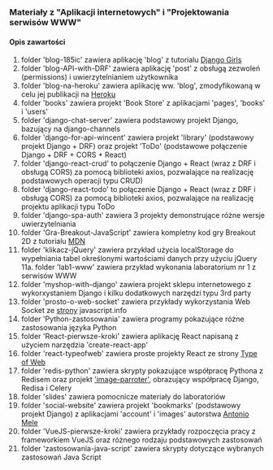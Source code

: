 ### Materiały z "Aplikacji internetowych" i "Projektowania serwisów WWW"

#### Opis zawartości

  1. folder 'blog-185ic' zawiera aplikację 'blog' z tutorialu [Django Girls](https://tutorial.djangogirls.org/pl/)  
  2. folder 'blog-API-with-DRF' zawiera aplikację 'post' z obsługą zezwoleń (permissions) i uwierzytelnianiem użytkownika  
  3. folder 'blog-na-heroku' zawiera aplikację ww. 'blog', zmodyfikowaną w celu jej publikacji na [Heroku](https://blog-zacniewski.herokuapp.com/blog/)  
  4. folder 'books' zawiera projekt 'Book Store' z aplikacjami 'pages', 'books' i 'users'  
  5. folder 'django-chat-server' zawiera podstawowy projekt Django, bazujący na django-channels   
  6. folder 'django-for-api-wincent' zawiera projekt 'library' (podstawowy projekt Django + DRF) oraz projekt 'ToDo' (podstawowe połączenie Django + DRF + CORS + React)  
  7. folder 'django-react-crud' to połączenie Django + React (wraz z DRF i obsługą CORS) za pomocą biblioteki axios, pozwalające na realizację podstawowych operacji typu CRUD)  
  8. folder 'django-react-todo' to połączenie Django + React (wraz z DRF i obsługą CORS) za pomocą biblioteki axios, pozwalające na realizację projektu aplikacji typu ToDo     
  9. folder 'django-spa-auth' zawiera 3 projekty demonstrujące różne wersje uwierzytelniania  
  10. folder 'Gra-Breakout-JavaScript' zawiera kompletny kod gry Breakout 2D z tutorialu [MDN](https://developer.mozilla.org/pl/docs/Games/Tutorials/2D_Breakout_game_pure_JavaScript)  
  11. folder 'klikacz-jQuery' zawiera przykład użycia localStorage do wypełniania tabel określonymi wartościami danych przy użyciu jQuery  
  11a. folder 'lab1-www' zawiera przykład wykonania laboratorium nr 1 z serwisów WWW    
  12. folder 'myshop-with-django' zawiera projekt sklepu internetowego z wykorxystaniem Django i kilku dodatkowych narzędzi typu 3rd party    
  13. folder 'prosto-o-web-socket' zawiera przykłady wykorzystania Web Socket ze [strony](https://javascript.info/websocket) javascript.info  
  14. folder 'Python-zastosowania' zawiera programy pokazujące różne zastosowania języka Python  
  15. folder 'React-pierwsze-kroki' zawiera aplikację React napisaną z użyciem narzędzia 'create-react-app'  
  16. folder 'react-typeofweb' zawiera proste projekty React ze strony [Type of Web](https://typeofweb.com/wprowadzenie-kurs-react-js/)   
  17. folder 'redis-python' zawiera skrypty pokazujące współpracę Pythona z Redisem oraz projekt ['image-parroter'](https://stackabuse.com/asynchronous-tasks-in-django-with-redis-and-celery/), obrazujący współpracę Django, Redisa i Celery  
  18. folder 'slides' zawiera pomocnicze materiały do laboratoriów      
  19. folder 'social-website' zawiera projekt 'bookmarks' (podstawowy projekt Django) z aplikacjami 'account' i 'images' autorstwa [Antonio Mele](https://github.com/PacktPublishing/Django-3-by-Example/tree/master/Chapter04)  
  20. folder 'VueJS-pierwsze-kroki' zawiera przykłady rozpoczęcia pracy z frameworkiem VueJS oraz różnego rodzaju podstawowych zastosowań   
  21. folder 'zastosowania-java-script' zawiera skrypty dotyczące wybranych zastosowań Java Script  
